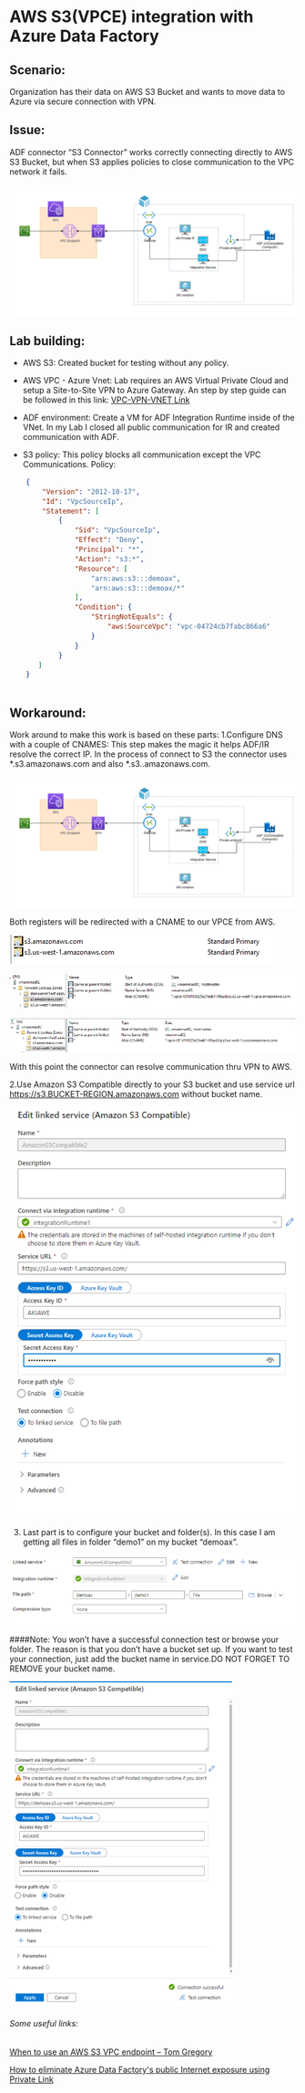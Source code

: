 # AWS S3(VPCE) integration with Azure Data Factory
## Scenario: 
Organization has their data on AWS S3 Bucket and wants to move data to Azure via secure connection with VPN. 
## Issue:
ADF connector “S3 Connector” works correctly connecting directly to AWS S3 Bucket, but when S3 applies policies to close communication to the VPC network it fails.

![Diagram](./images/image001.png "Diagram")

## Lab building:
- AWS S3: Created bucket for testing without any policy.
- AWS VPC - Azure Vnet: Lab requires an AWS Virtual Private Cloud and setup a Site-to-Site VPN to Azure Gateway. An step by step guide can be followed in this link:  [VPC-VPN-VNET Link](https://techcommunity.microsoft.com/t5/fasttrack-for-azure/how-to-create-a-vpn-between-azure-and-aws-using-only-managed/ba-p/2281900 "VPC-VPN-VNET Link")
- ADF environment: Create a VM for ADF Integration Runtime inside of the VNet. In my Lab I closed all public communication for IR and created communication with ADF.
 
- S3 policy: This policy blocks all communication except the VPC Communications. Policy:


```json
    {
        "Version": "2012-10-17",
        "Id": "VpcSourceIp",
        "Statement": [
            {
                "Sid": "VpcSourceIp",
                "Effect": "Deny",
                "Principal": "*",
                "Action": "s3:*",
                "Resource": [
                    "arn:aws:s3:::demoax",
                    "arn:aws:s3:::demoax/*"
                ],
                "Condition": {
                    "StringNotEquals": {
                        "aws:SourceVpc": "vpc-04724cb7fabc866a6"
                    }
                }
            }
       ]
    }
    
```
## Workaround:
Work around to make this work is based on these parts:
1.Configure DNS with a couple of CNAMES: This step makes the magic it helps ADF/IR resolve the correct IP. In the process of connect to S3 the connector uses *.s3.amazonaws.com and also *.s3.<s3 region>.amazonaws.com. 
 
![Regions](./images/image002.png "Regions")
 
 Both registers will be redirected with a CNAME to our VPCE from AWS. 
 
 ![Regions](./images/image003.png "Regions")
 
 ![Region1](./images/image004.png "Region1")
 
 ![Region2](./images/image006.png "Region2")

 With this point the connector can resolve communication thru VPN to AWS.

2.Use Amazon S3 Compatible directly to your S3 bucket and use service url https://s3.BUCKET-REGION.amazonaws.com without bucket name.
 
![Connector](./images/image008.png "Connector")
 
3. Last part is to configure your bucket and folder(s). In this case I am getting all files in folder “demo1” on my bucket “demoax”.
 
 ![Bucket](./images/image010.png "Bucket")
 
####Note:
 You won’t have a successful connection test or browse your folder. The reason is that you don’t have a bucket set up. If you want to test your connection, just add the bucket name in service.DO NOT FORGET TO REMOVE your bucket name. 

 ![ConnVerify](./images/image012.png "ConnVerify")
 
###### Some useful links:
 [When to use an AWS S3 VPC endpoint – Tom Gregory](https://tomgregory.com/when-to-use-an-aws-s3-vpc-endpoint/)
 
[How to eliminate Azure Data Factory's public Internet exposure using Private Link](https://cloudblogs.microsoft.com/industry-blog/en-gb/technetuk/2020/11/26/how-to-eliminate-azure-data-factorys-public-internet-exposure-using-private-link/)
